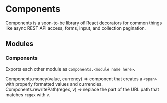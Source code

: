 # Components

Components is a soon-to-be library of React decorators for common things like 
async REST API access, forms, input, and collection pagination.

## Modules

### Components

Exports each other module as `Components.<module name here>`.

Components.money(value, currency) => component that creates a `<span>` with properly formatted values and currencies.
Components.rewritePath(regex, v) => replace the part of the URL path that matches `regex` with `v`.